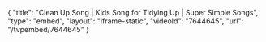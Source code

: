 {
    "title": "Clean Up Song | Kids Song for Tidying Up | Super Simple Songs",
    "type": "embed",
    "layout": "iframe-static",
    "videoId": "7644645",
    "url": "\/tvpembed\/7644645"
}